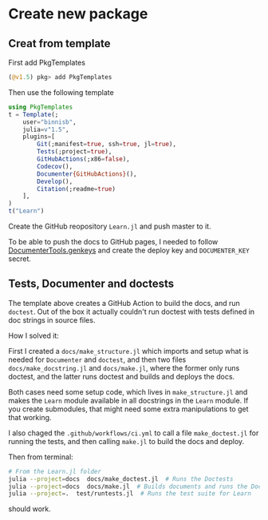 # Create new package

## Creat from template
First add PkgTemplates
```julia
(@v1.5) pkg> add PkgTemplates
```
Then use the following template
```julia
using PkgTemplates
t = Template(;
    user="binnisb",
    julia=v"1.5",
    plugins=[
        Git(;manifest=true, ssh=true, jl=true),
        Tests(;project=true),
        GitHubActions(;x86=false),
        Codecov(),
        Documenter{GitHubActions}(),
        Develop(),
        Citation(;readme=true)
    ],
)
t("Learn")
```

Create the GitHub reopository `Learn.jl` and push master to it.

To be able to push the docs to GitHub pages, I needed to follow [DocumenterTools.genkeys](https://juliadocs.github.io/Documenter.jl/stable/lib/public/#DocumenterTools.genkeys) and create the deploy key and `DOCUMENTER_KEY` secret.

## Tests, Documenter and doctests

The template above creates a GitHub Action to build the docs, and run `doctest`. Out of the box it actually couldn't run doctest with tests defined in doc strings in source files.

How I solved it:

First I created a `docs/make_structure.jl` which imports and setup what is needed for `Documenter` and `doctest`, and then two files `docs/make_docstring.jl` and `docs/make.jl`, where the former only runs doctest, and the latter runs doctest and builds and deploys the docs.

Both cases need some setup code, which lives in `make_structure.jl` and makes the `Learn` module available in all docstrings in the `Learn` module. If you create submodules, that might need some extra manipulations to get that working.

I also chaged the `.github/workflows/ci.yml` to call a file `make_doctest.jl` for running the tests, and then calling `make.jl` to build the docs and deploy.

Then from terminal:

```bash
# From the Learn.jl folder
julia --project=docs  docs/make_doctest.jl  # Runs the Doctests
julia --project=docs  docs/make.jl  # Builds documents and runs the Doctests
julia --project=.  test/runtests.jl  # Runs the test suite for Learn
```
should work.